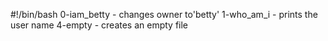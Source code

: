 #!/bin/bash
0-iam_betty - changes owner to'betty'
1-who_am_i - prints the user name
4-empty - creates an empty file

